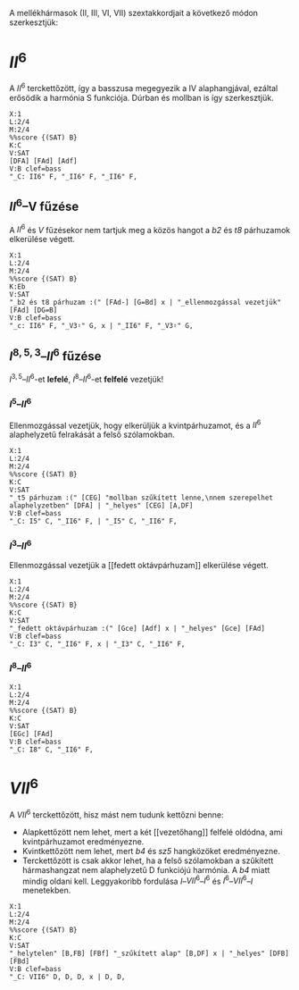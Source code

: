 A mellékhármasok (II, III, VI, VII) szextakkordjait a következő módon szerkesztjük:
# $II^6$
A $II^6$ terckettőzött, így a basszusa megegyezik a IV alaphangjával, ezáltal erősödik a harmónia S funkciója. Dúrban és mollban is így szerkesztjük.
```music-abc
X:1 
L:2/4
M:2/4
%%score {(SAT) B}
K:C 
V:SAT
[DFA] [FAd] [Adf]
V:B clef=bass
"_C: II6" F, "_II6" F, "_II6" F,
```
## $II^6$–V fűzése
A $II^6$ és $V$ fűzésekor nem tartjuk meg a közös hangot a *b2* és *t8* párhuzamok elkerülése végett.
```music-abc
X:1 
L:2/4
M:2/4
%%score {(SAT) B}
K:Eb 
V:SAT
"_b2 és t8 párhuzam :(" [FAd-] [G=Bd] x | "_ellenmozgással vezetjük" [FAd] [DG=B]
V:B clef=bass
"_c: II6" F, "_V3♮" G, x | "_II6" F, "_V3♮" G,
```
## $I^{8,5,3}$–$II^6$ fűzése
$I^{3,5}$–$II^6$-et **lefelé**, $I^8$–$II^6$-et **felfelé** vezetjük!
### $I^5$–$II^6$
Ellenmozgással vezetjük, hogy elkerüljük a kvintpárhuzamot,  és a $II^6$ alaphelyzetű felrakását a felső szólamokban.
```music-abc
X:1 
L:2/4
M:2/4
%%score {(SAT) B}
K:C 
V:SAT
"_t5 párhuzam :(" [CEG] "mollban szűkített lenne,\nnem szerepelhet alaphelyzetben" [DFA] | "_helyes" [CEG] [A,DF]
V:B clef=bass
"_C: I5" C, "_II6" F, | "_I5" C, "_II6" F,
```
### $I^3$–$II^6$
Ellenmozgással vezetjük a [[fedett oktávpárhuzam]] elkerülése végett.
```music-abc
X:1 
L:2/4
M:2/4
%%score {(SAT) B}
K:C 
V:SAT
"_fedett oktávpárhuzam :(" [Gce] [Adf] x | "_helyes" [Gce] [FAd]
V:B clef=bass
"_C: I3" C, "_II6" F, x | "_I3" C, "_II6" F,
```
### $I^8$–$II^6$
```music-abc
X:1 
L:2/4
M:2/4
%%score {(SAT) B}
K:C 
V:SAT
[EGc] [FAd] 
V:B clef=bass
"_C: I8" C, "_II6" F, 
```
# $VII^6$
A $VII^6$ terckettőzött, hisz mást nem tudunk kettőzni benne:
- Alapkettőzött nem lehet, mert a két [[vezetőhang]] felfelé oldódna, ami kvintpárhuzamot eredményezne.
- Kvintkettőzött nem lehet, mert *b4* és *sz5* hangközöket eredményezne.
- Terckettőzött is csak akkor lehet, ha a felső szólamokban a szűkített hármashangzat nem alaphelyzetű
D funkciójú harmónia. A *b4* miatt mindig oldani kell.
Leggyakoribb fordulása $I$–$VII^6$–$I^6$ és $I^6$–$VII^6$–$I$ menetekben.
```music-abc
X:1 
L:2/4
M:2/4
%%score {(SAT) B}
K:C 
V:SAT
"_helytelen" [B,FB] [FBf] "_szűkített alap" [B,DF] x | "_helyes" [DFB] [FBd]
V:B clef=bass
"_C: VII6" D, D, D, x | D, D,
```

